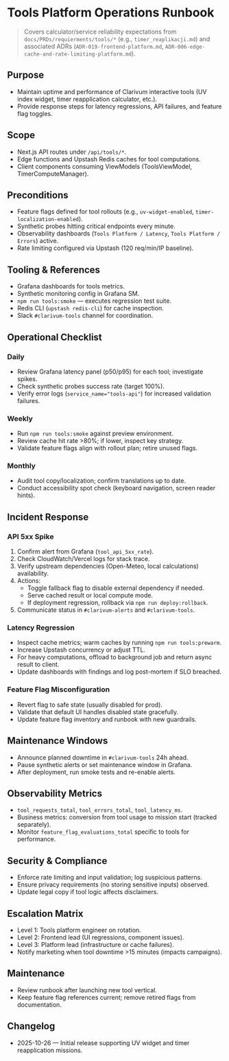# Tools Platform Operations Runbook

> Covers calculator/service reliability expectations from `docs/PRDs/requierments/tools/*` (e.g., `timer_reaplikacji.md`) and associated ADRs (`ADR-019-frontend-platform.md`, `ADR-006-edge-cache-and-rate-limiting-platform.md`).

## Purpose
- Maintain uptime and performance of Clarivum interactive tools (UV index widget, timer reapplication calculator, etc.).
- Provide response steps for latency regressions, API failures, and feature flag toggles.

## Scope
- Next.js API routes under `/api/tools/*`.
- Edge functions and Upstash Redis caches for tool computations.
- Client components consuming ViewModels (ToolsViewModel, TimerComputeManager).

## Preconditions
- Feature flags defined for tool rollouts (e.g., `uv-widget-enabled`, `timer-localization-enabled`).
- Synthetic probes hitting critical endpoints every minute.
- Observability dashboards (`Tools Platform / Latency`, `Tools Platform / Errors`) active.
- Rate limiting configured via Upstash (120 req/min/IP baseline).

## Tooling & References
- Grafana dashboards for tools metrics.
- Synthetic monitoring config in Grafana SM.
- `npm run tools:smoke` — executes regression test suite.
- Redis CLI (`upstash redis-cli`) for cache inspection.
- Slack `#clarivum-tools` channel for coordination.

## Operational Checklist
### Daily
- Review Grafana latency panel (p50/p95) for each tool; investigate spikes.
- Check synthetic probes success rate (target 100%).
- Verify error logs (`service_name="tools-api"`) for increased validation failures.

### Weekly
- Run `npm run tools:smoke` against preview environment.
- Review cache hit rate >80%; if lower, inspect key strategy.
- Validate feature flags align with rollout plan; retire unused flags.

### Monthly
- Audit tool copy/localization; confirm translations up to date.
- Conduct accessibility spot check (keyboard navigation, screen reader hints).

## Incident Response
### API 5xx Spike
1. Confirm alert from Grafana (`tool_api_5xx_rate`).
2. Check CloudWatch/Vercel logs for stack trace.
3. Verify upstream dependencies (Open-Meteo, local calculations) availability.
4. Actions:
   - Toggle fallback flag to disable external dependency if needed.
   - Serve cached result or local compute mode.
   - If deployment regression, rollback via `npm run deploy:rollback`.
5. Communicate status in `#clarivum-alerts` and `#clarivum-tools`.

### Latency Regression
- Inspect cache metrics; warm caches by running `npm run tools:prewarm`.
- Increase Upstash concurrency or adjust TTL.
- For heavy computations, offload to background job and return async result to client.
- Update dashboards with findings and log post-mortem if SLO breached.

### Feature Flag Misconfiguration
- Revert flag to safe state (usually disabled for prod).
- Validate that default UI handles disabled state gracefully.
- Update feature flag inventory and runbook with new guardrails.

## Maintenance Windows
- Announce planned downtime in `#clarivum-tools` 24h ahead.
- Pause synthetic alerts or set maintenance window in Grafana.
- After deployment, run smoke tests and re-enable alerts.

## Observability Metrics
- `tool_requests_total`, `tool_errors_total`, `tool_latency_ms`.
- Business metrics: conversion from tool usage to mission start (tracked separately).
- Monitor `feature_flag_evaluations_total` specific to tools for performance.

## Security & Compliance
- Enforce rate limiting and input validation; log suspicious patterns.
- Ensure privacy requirements (no storing sensitive inputs) observed.
- Update legal copy if tool logic affects disclaimers.

## Escalation Matrix
- Level 1: Tools platform engineer on rotation.
- Level 2: Frontend lead (UI regressions, component issues).
- Level 3: Platform lead (infrastructure or cache failures).
- Notify marketing when tool downtime >15 minutes (impacts campaigns).

## Maintenance
- Review runbook after launching new tool vertical.
- Keep feature flag references current; remove retired flags from documentation.

## Changelog
- 2025-10-26 — Initial release supporting UV widget and timer reapplication missions.
